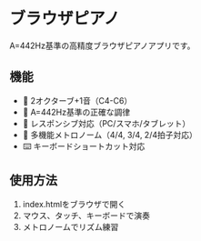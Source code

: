 # ブラウザピアノ

A=442Hz基準の高精度ブラウザピアノアプリです。

## 機能
- 🎹 2オクターブ+1音（C4-C6）
- 🎵 A=442Hz基準の正確な調律
- 📱 レスポンシブ対応（PC/スマホ/タブレット）
- 🥁 多機能メトロノーム（4/4, 3/4, 2/4拍子対応）
- ⌨️ キーボードショートカット対応

## 使用方法
1. index.htmlをブラウザで開く
2. マウス、タッチ、キーボードで演奏
3. メトロノームでリズム練習

